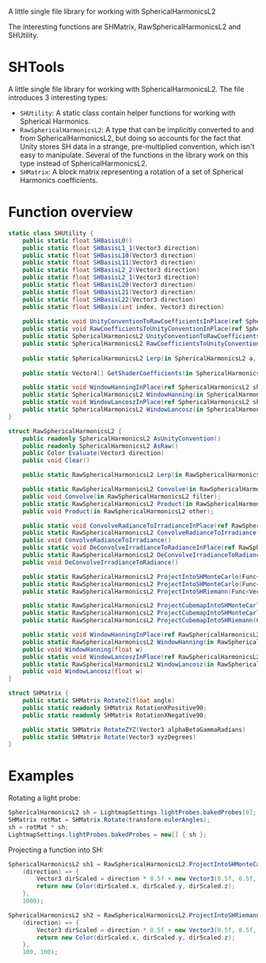 A little single file library for working with SphericalHarmonicsL2

The interesting functions are SHMatrix, RawSphericalHarmonicsL2 and SHUtility.

# SHTools
A little single file library for working with SphericalHarmonicsL2. The file introduces 3 interesting types:
- `SHUtility`: A static class contain helper functions for working with Spherical Harmonics.
- `RawSphericalHarmonicsL2`: A type that can be implicitly converted to and from SphericalHarmonicsL2, but doing so accounts for the fact that Unity stores SH data in a strange, pre-multiplied convention, which isn't easy to manipulate. Several of the functions in the library work on this type instead of SphericalHarmonicsL2.
- `SHMatrix`: A block matrix representing a rotation of a set of Spherical Harmonics coefficients.

# Function overview

```cs
static class SHUtility {
    public static float SHBasisL0()
    public static float SHBasisL1_1(Vector3 direction)
    public static float SHBasisL10(Vector3 direction)
    public static float SHBasisL11(Vector3 direction)
    public static float SHBasisL2_2(Vector3 direction)
    public static float SHBasisL2_1(Vector3 direction)
    public static float SHBasisL20(Vector3 direction)
    public static float SHBasisL21(Vector3 direction)
    public static float SHBasisL22(Vector3 direction)
    public static float SHBasis(int index, Vector3 direction)
    
    public static void UnityConventionToRawCoefficientsInPlace(ref SphericalHarmonicsL2 sh)
    public static void RawCoefficientsToUnityConventionInPlace(ref SphericalHarmonicsL2 sh)
    public static SphericalHarmonicsL2 UnityConventionToRawCoefficients(in SphericalHarmonicsL2 sh)
    public static SphericalHarmonicsL2 RawCoefficientsToUnityConvention(in SphericalHarmonicsL2 sh)
    
    public static SphericalHarmonicsL2 Lerp(in SphericalHarmonicsL2 a, in SphericalHarmonicsL2 b, float t)
    
    public static Vector4[] GetShaderCoefficients(in SphericalHarmonicsL2 sh)

    public static void WindowHanningInPlace(ref SphericalHarmonicsL2 sh, float w)
    public static SphericalHarmonicsL2 WindowHanning(in SphericalHarmonicsL2 sh, float w)
    public static void WindowLancoszInPlace(ref SphericalHarmonicsL2 sh, float w)
    public static SphericalHarmonicsL2 WindowLancosz(in SphericalHarmonicsL2 sh, float w)
}

struct RawSphericalHarmonicsL2 {
    public readonly SphericalHarmonicsL2 AsUnityConvention()
    public readonly SphericalHarmonicsL2 AsRaw()
    public Color Evaluate(Vector3 direction)
    public void Clear()

    public static RawSphericalHarmonicsL2 Lerp(in RawSphericalHarmonicsL2 a, in RawSphericalHarmonicsL2 b, float t)

    public static RawSphericalHarmonicsL2 Convolve(in RawSphericalHarmonicsL2 sh, in RawSphericalHarmonicsL2 filter);
    public void Convolve(in RawSphericalHarmonicsL2 filter);
    public static RawSphericalHarmonicsL2 Product(in RawSphericalHarmonicsL2 a, in RawSphericalHarmonicsL2 b);
    public void Product(in RawSphericalHarmonicsL2 other);

    public static void ConvolveRadianceToIrradianceInPlace(ref RawSphericalHarmonicsL2 sh)
    public static RawSphericalHarmonicsL2 ConvolveRadianceToIrradiance(in RawSphericalHarmonicsL2 sh)
    public void ConvolveRadianceToIrradiance()
    public static void DeConvolveIrradianceToRadianceInPlace(ref RawSphericalHarmonicsL2 sh)
    public static RawSphericalHarmonicsL2 DeConvolveIrradianceToRadiance(in RawSphericalHarmonicsL2 sh)
    public void DeConvolveIrradianceToRadiance()

    public static RawSphericalHarmonicsL2 ProjectIntoSHMonteCarlo(Func<Vector3, Color> sphericalFunction, int sampleCount)
    public static RawSphericalHarmonicsL2 ProjectIntoSHMonteCarlo(Func<Vector3, Color> sphericalFunction, Func<int, Vector3> rngFunction, int sampleCount)
    public static RawSphericalHarmonicsL2 ProjectIntoSHRiemann(Func<Vector3, Color> sphericalFunction, int samplesPhi, int samplesTheta)

    public static RawSphericalHarmonicsL2 ProjectCubemapIntoSHMonteCarlo(Cubemap cubemap, int sampleCount, bool convolveToIrradiance)
    public static RawSphericalHarmonicsL2 ProjectCubemapIntoSHMonteCarlo(Cubemap cubemap, Func<int, Vector3> rngFunction, int sampleCount, bool convolveToIrradiance)
    public static RawSphericalHarmonicsL2 ProjectCubemapIntoSHRiemann(Cubemap cubemap, int samplesPhi, int samplesTheta, bool convolveToIrradiance)

    public static void WindowHanningInPlace(ref RawSphericalHarmonicsL2 sh, float w)
    public static RawSphericalHarmonicsL2 WindowHanning(in RawSphericalHarmonicsL2 sh, float w)
    public void WindowHanning(float w)
    public static void WindowLancoszInPlace(ref RawSphericalHarmonicsL2 sh, float w)
    public static RawSphericalHarmonicsL2 WindowLancosz(in RawSphericalHarmonicsL2 sh, float w)
    public void WindowLancosz(float w)
}

struct SHMatrix {
    public static SHMatrix RotateZ(float angle)
    public static readonly SHMatrix RotationXPositive90;
    public static readonly SHMatrix RotationXNegative90;

    public static SHMatrix RotateZYZ(Vector3 alphaBetaGammaRadians)
    public static SHMatrix Rotate(Vector3 xyzDegrees)
}
```

# Examples
Rotating a light probe:
```cs
SphericalHarmonicsL2 sh = LightmapSettings.lightProbes.bakedProbes[0];
SHMatrix rotMat = SHMatrix.Rotate(transform.eulerAngles);
sh = rotMat * sh;
LightmapSettings.lightProbes.bakedProbes = new[] { sh };
```

Projecting a function into SH:
```cs
SphericalHarmonicsL2 sh1 = RawSphericalHarmonicsL2.ProjectIntoSHMonteCarlo(
    (direction) => {
        Vector3 dirScaled = direction * 0.5f + new Vector3(0.5f, 0.5f, 0.5f);
        return new Color(dirScaled.x, dirScaled.y, dirScaled.z);
    },
    1000);

SphericalHarmonicsL2 sh2 = RawSphericalHarmonicsL2.ProjectIntoSHRiemann(
    (direction) => {
        Vector3 dirScaled = direction * 0.5f + new Vector3(0.5f, 0.5f, 0.5f);
        return new Color(dirScaled.x, dirScaled.y, dirScaled.z);
    },
    100, 100);
```
